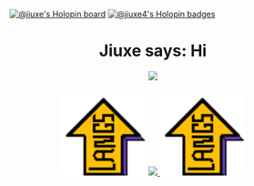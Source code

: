   [![@jiuxe's Holopin board](https://holopin.io/api/user/board?user=jiuxe)](https://holopin.io/@jiuxe)
  [![@jiuxe4's Holopin badges](https://holopin.me/jiuxe4)](https://holopin.io/@jiuxe4)

<h1 align="center">
  Jiuxe says: Hi
</h1>
  
<p align="center">
  <a href="https://github.com/Jiuxe">
    <img src="https://github-readme-stats.vercel.app/api?username=Jiuxe&hide_border=true&show_icons=true&text_color=A349A4&bg_color=0000">
  </a>
</p>

<p align="center">
  <img width="150" src="lang_up.gif">
  <a href="https://github.com/Jiuxe"><img src="https://github-readme-stats.vercel.app/api/top-langs/?username=Jiuxe&hide_border=true&show_icons=true&text_color=A349A4&bg_color=0000">
  </a>
  <img width="150" src="lang_up.gif">
</p>

